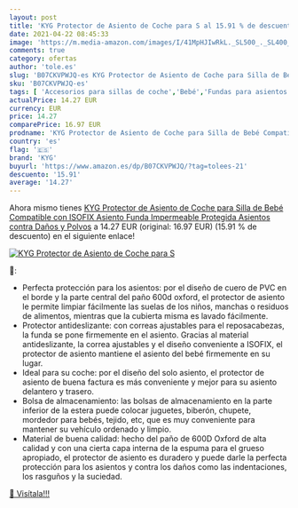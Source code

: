 ```yaml
---
layout: post
title: 'KYG Protector de Asiento de Coche para S al 15.91 % de descuento'
date: 2021-04-22 08:45:33
image: 'https://m.media-amazon.com/images/I/41MpHJIwRkL._SL500_._SL400_.jpg'
comments: true
category: ofertas
author: 'tole.es'
slug: 'B07CKVPWJQ-es KYG Protector de Asiento de Coche para Silla de Bebé...'
sku: 'B07CKVPWJQ-es'
tags: [ 'Accesorios para sillas de coche','Bebé','Fundas para asientos de coche','Sillas de coche y accesorios','bebé','isofix','kyg', ]
actualPrice: 14.27 EUR
currency: EUR
price: 14.27
comparePrice: 16.97 EUR
prodname: 'KYG Protector de Asiento de Coche para Silla de Bebé Compatible con ISOFIX Asiento Funda Impermeable Protegida Asientos contra Daños y Polvos'
country: 'es'
flag: '🇪🇸'
brand: 'KYG'
buyurl: 'https://www.amazon.es/dp/B07CKVPWJQ/?tag=tolees-21'
descuento: '15.91'
average: '14.27'
---
```


Ahora mismo tienes [KYG Protector de Asiento de Coche para Silla de Bebé Compatible con ISOFIX Asiento Funda Impermeable Protegida Asientos contra Daños y Polvos](https://www.amazon.es/dp/B07CKVPWJQ/?tag=tolees-21) a 14.27 EUR (original: 16.97 EUR) (15.91 %  de descuento) en el siguiente enlace!

[![KYG Protector de Asiento de Coche para S](https://m.media-amazon.com/images/I/41MpHJIwRkL._SL500_._SL400_.jpg)](https://www.amazon.es/dp/B07CKVPWJQ/?tag=tolees-21)

🔎:

- Perfecta protección para los asientos: por el diseño de cuero de PVC en el borde y la parte central del paño 600d oxford, el protector de asiento le permite limpiar fácilmente las suelas de los niños, manchas o residuos de alimentos, mientras que la cubierta misma es lavado fácilmente.
- Protector antideslizante: con correas ajustables para el reposacabezas, la funda se pone firmemente en el asiento. Gracias al material antideslizante, la correa ajustables y el diseño conveniente a ISOFIX, el protector de asiento mantiene el asiento del bebé firmemente en su lugar.
- Ideal para su coche: por el diseño del solo asiento, el protector de asiento de buena factura es más conveniente y mejor para su asiento delantero y trasero.
- Bolsa de almacenamiento: las bolsas de almacenamiento en la parte inferior de la estera puede colocar juguetes, biberón, chupete, mordedor para bebés, tejido, etc, que es muy conveniente para mantener su vehículo ordenado y limpio.
- Material de buena calidad: hecho del paño de 600D Oxford de alta calidad y con una cierta capa interna de la espuma para el grueso apropiado, el protector de asiento es duradero y puede darle la perfecta protección para los asientos y contra los daños como las indentaciones, los rasguños y la suciedad.

[🛒 Visítala!!!](https://www.amazon.es/dp/B07CKVPWJQ/?tag=tolees-21)
